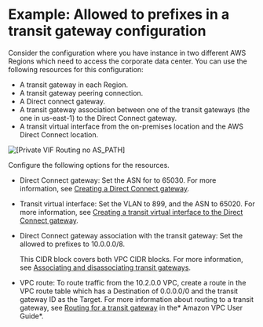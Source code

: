 # Example: Allowed to prefixes in a transit gateway configuration<a name="prefix-example"></a>

Consider the configuration where you have instance in two different AWS Regions which need to access the corporate data center\. You can use the following resources for this configuration:
+ A transit gateway in each Region\.
+ A transit gateway peering connection\.
+ A Direct connect gateway\.
+ A transit gateway association between one of the transit gateways \(the one in us\-east\-1\) to the Direct Connect gateway\.
+ A transit virtual interface from the on\-premises location and the AWS Direct Connect location\.

![\[Private VIF Routing no AS_PATH\]](http://docs.aws.amazon.com/directconnect/latest/UserGuide/images/dxg-asn.png)

Configure the following options for the resources\.
+ Direct Connect gateway: Set the ASN for to 65030\. For more information, see [Creating a Direct Connect gateway](direct-connect-gateways-intro.md#create-direct-connect-gateway)\.
+ Transit virtual interface: Set the VLAN to 899, and the ASN to 65020\. For more information, see [Creating a transit virtual interface to the Direct Connect gateway](create-vif.md#create-transit-vif)\.
+ Direct Connect gateway association with the transit gateway: Set the allowed to prefixes to 10\.0\.0\.0/8\. 

  This CIDR block covers both VPC CIDR blocks\. For more information, see [Associating and disassociating transit gateways](direct-connect-transit-gateways.md#associate-tgw-with-direct-connect-gateway)\.
+ VPC route: To route traffic from the 10\.2\.0\.0 VPC, create a route in the VPC route table which has a Destination of 0\.0\.0\.0/0 and the transit gateway ID as the Target\. For more information about routing to a transit gateway, see [Routing for a transit gateway](https://docs.aws.amazon.com/vpc/latest/userguide/route-table-options.html#route-tables-tgw) in the* Amazon VPC User Guide*\.